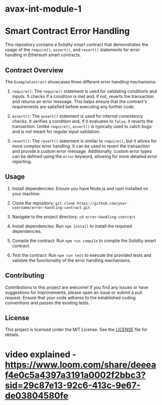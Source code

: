 # avax-int-module-1
# Smart Contract Error Handling

This repository contains a Solidity smart contract that demonstrates the usage of the `require()`, `assert()`, and `revert()` statements for error handling in Ethereum smart contracts.

## Contract Overview

The `ExampleContract` showcases three different error handling mechanisms:

1. `require()`: The `require()` statement is used for validating conditions and inputs. It checks if a condition is met and, if not, reverts the transaction and returns an error message. This helps ensure that the contract's requirements are satisfied before executing any further code.

2. `assert()`: The `assert()` statement is used for internal consistency checks. It verifies a condition and, if it evaluates to `false`, it reverts the transaction. Unlike `require()`, `assert()` is typically used to catch bugs and is not meant for regular input validation.

3. `revert()`: The `revert()` statement is similar to `require()`, but it allows for more complex error handling. It can be used to revert the transaction and provide a custom error message. Additionally, custom error types can be defined using the `error` keyword, allowing for more detailed error reporting.

## Usage

1. Install dependencies: Ensure you have Node.js and npm installed on your machine.

2. Clone the repository: `git clone https://github.com/your-username/error-handling-contract.git`

3. Navigate to the project directory: `cd error-handling-contract`

4. Install dependencies: Run `npm install` to install the required dependencies.

5. Compile the contract: Run `npm run compile` to compile the Solidity smart contract.

6. Test the contract: Run `npm run test` to execute the provided tests and validate the functionality of the error handling mechanisms.

## Contributing

Contributions to this project are welcome! If you find any issues or have suggestions for improvements, please open an issue or submit a pull request. Ensure that your code adheres to the established coding conventions and passes the existing tests.

## License

This project is licensed under the MIT License. See the [LICENSE](LICENSE) file for details.

# video explained - https://www.loom.com/share/deeeaf4e0c5a4397a3191a0002f2bbc3?sid=29c87e13-92c6-413c-9e67-de03804580fe
